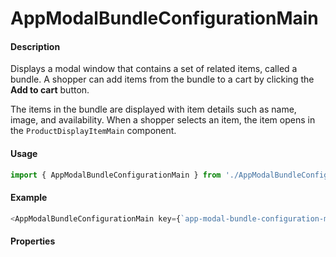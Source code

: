 # AppModalBundleConfigurationMain

#### Description

Displays a modal window that contains a set of related items, called a bundle. A shopper can add items from the bundle to a cart by clicking the **Add to cart** button.

The items in the bundle are displayed with item details such as name, image, and availability. When a shopper selects an item, the item opens in the `ProductDisplayItemMain` component.

#### Usage

```js
import { AppModalBundleConfigurationMain } from './AppModalBundleConfiguration/appmodalbundleconfiguration.main';
```

#### Example

```js
<AppModalBundleConfigurationMain key={`app-modal-bundle-configuration-main_${itemCodeString}`} handleModalClose={this.handleModalClose} bundleConfigurationItems={item} openModal={openModal} itemDetailLink={itemDetailLink} onItemConfiguratorAddToCart={onConfiguratorAddToCart} onItemRemove={onRemove} />
```

#### Properties

<!-- PROPS -->
